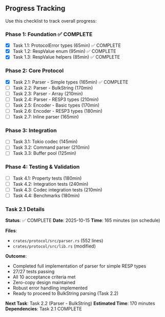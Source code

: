 ## Progress Tracking

Use this checklist to track overall progress:

### Phase 1: Foundation ✅ COMPLETE
- [x] Task 1.1: ProtocolError types (65min) ✅ COMPLETE
- [x] Task 1.2: RespValue enum (95min) ✅ COMPLETE
- [x] Task 1.3: RespValue helpers (85min) ✅ COMPLETE

### Phase 2: Core Protocol
- [x] Task 2.1: Parser - Simple types (165min) ✅ COMPLETE
- [ ] Task 2.2: Parser - BulkString (170min)
- [ ] Task 2.3: Parser - Array (210min)
- [ ] Task 2.4: Parser - RESP3 types (210min)
- [ ] Task 2.5: Encoder - Basic types (170min)
- [ ] Task 2.6: Encoder - RESP3 types (180min)
- [ ] Task 2.7: Inline parser (165min)

### Phase 3: Integration
- [ ] Task 3.1: Tokio codec (145min)
- [ ] Task 3.2: Command parser (210min)
- [ ] Task 3.3: Buffer pool (125min)

### Phase 4: Testing & Validation
- [ ] Task 4.1: Property tests (180min)
- [ ] Task 4.2: Integration tests (240min)
- [ ] Task 4.3: Codec integration tests (210min)
- [ ] Task 4.4: Benchmarks (180min)

### Task 2.1 Details

**Status**: ✅ COMPLETE
**Date**: 2025-10-15
**Time**: 165 minutes (on schedule)

**Files**:
- `crates/protocol/src/parser.rs` (552 lines)
- `crates/protocol/src/lib.rs` (modified)

**Outcome**:
- Completed full implementation of parser for simple RESP types
- 27/27 tests passing
- All 10 acceptance criteria met
- Zero-copy design maintained
- Robust error handling implemented
- Ready to proceed to BulkString parsing (Task 2.2)

**Next Task**: Task 2.2 (Parser - BulkString)
**Estimated Time**: 170 minutes
**Dependencies**: Task 2.1 COMPLETE